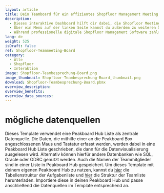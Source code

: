 ```yaml
---
layout: article
title: Dein Teamboard für ein effizientes Shopfloor Management Meeting
description: 
  - Dieses interaktive Dashboard hilft dir dabei, die Shopfloor Meetings deines Teams zu digitalisieren und so deine Shopfloor Management Prozesse zu optimieren. Dabei behältst du stets den Überblick über alle offenen Aufgaben deines Teams. Mit dem Dashboard kannst du nicht nur neue Aufgaben anlegen und diese einzelnen Teammitgliedern zuordnen, sondern auch bestehende Aufgaben anpassen, wenn diese sich beispielsweise in einem neuen Bearbeitungsstatus befinden. Außerdem können Aufgaben abgeschlossen oder gelöscht werden. Das Dashboard wird dabei per Maus und Tastatur bedient, die dazu einfach an die Peakboard Box angeschlossen werden. Die erfassten Daten werden in einer Liste in Peakboard Hub gespeichert und persistiert und können so auch für langfristige Auswertungen deiner Produktion herangezogen werden.
  - Über ein Menü auf der linken Seite kannst du außerdem zu weiteren Screens navigieren, welche relevante Produktionskennzahlen für dein Shopfloor Meeting anzeigen. Im Template wurden exemplarisch diese Screens mit Informationen zu wichtigen KPIs in der Produktion, wie z. B. Sicherheits- & Qualitätskennzahlen sowie OEE-Werten versehen.
  - Während professionelle digitale Shopfloor Management Software zahlreiche Zusatzfunktionen bietet, besticht Peakboard durch seine vielfältigen Einsatzmöglichkeiten und einfache Bedienung. Denn Peakboard bietet die Möglichkeit, dein individuelles Shopfloor Board ohne großen IT-Aufwand und Vorkenntnisse speziell auf die Anforderungen deines Teams maßzuschneidern. Unser [Consulting-Team](https://peakboard.com/produkt/consulting/) unterstützt dich hierbei gerne.
lang: de
weight: 525
isDraft: false
ref: Shopfloor-Teammeeting-Board
category:
  - Alle
  - Shopfloor
  - Interaktion
image: Shopfloor-Teambesprechung-Board.png
image_thumbnail: Shopfloor-Teambesprechung-Board_thumbnail.png
download: Shopfloor-Teambesprechung-Board.pbmx
overview_description:
overview_benefits:
overview_data_sources:
---
```

# mögliche datenquellen
Dieses Template verwendet eine Peakboard Hub Liste als zentrale Datenquelle. Die Daten, die mithilfe einer an die Peakboard Box angeschlossenen Maus und Tastatur erfasst werden, werden dabei in eine Peakboard Hub Liste geschrieben, die dann für die Datenvisualisierung ausgelesen wird. Alternativ können hierfür andere Datenbanken wie SQL, Oracle oder ODBC genutzt werden. Auch die Namen der Teammitglieder sind in einer Liste in Peakboard Hub gespeichert. Um dieses Template mit deinem eigenen Peakboard Hub zu nutzen, kannst du <a href="Tasks.txt" class="inline" download>hier</a> die Tabellenstruktur der Aufgabenliste und <a href="Team.txt" class="inline" download>hier</a> die Struktur der Teamliste herunterladen. Importiere diese in deinen Peakboard Hub und passe anschließend die Datenquellen im Template entsprechend an.


